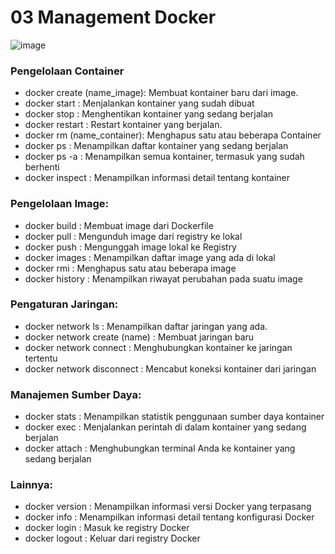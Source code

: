 # 03 Management Docker

![image](https://github.com/SonyVansha25/Docker-Learning/assets/152833966/68517005-6aa1-4307-9aaf-230c98a2ef83)

### Pengelolaan Container

- docker create (name_image): Membuat kontainer baru dari image.
- docker start : Menjalankan kontainer yang sudah dibuat
- docker stop : Menghentikan kontainer yang sedang berjalan
- docker restart : Restart kontainer yang berjalan.
- docker rm (name_container): Menghapus satu atau beberapa Container
- docker ps : Menampilkan daftar kontainer yang sedang berjalan
- docker ps -a : Menampilkan semua kontainer, termasuk yang sudah berhenti
- docker inspect : Menampilkan informasi detail tentang kontainer

### Pengelolaan Image:
- docker build : Membuat image dari Dockerfile
- docker pull : Mengunduh image dari registry ke lokal
- docker push : Mengunggah image lokal ke Registry
- docker images : Menampilkan daftar image yang ada di lokal
- docker rmi : Menghapus satu atau beberapa image
- docker history : Menampilkan riwayat perubahan pada suatu image

### Pengaturan Jaringan:
- docker network ls : Menampilkan daftar jaringan yang ada.
- docker network create (name) : Membuat jaringan baru
- docker network connect : Menghubungkan kontainer ke jaringan tertentu
- docker network disconnect : Mencabut koneksi kontainer dari jaringan

### Manajemen Sumber Daya:
- docker stats : Menampilkan statistik penggunaan sumber daya kontainer
- docker exec : Menjalankan perintah di dalam kontainer yang sedang berjalan
- docker attach : Menghubungkan terminal Anda ke kontainer yang sedang berjalan

### Lainnya:
- docker version : Menampilkan informasi versi Docker yang terpasang
- docker info : Menampilkan informasi detail tentang konfigurasi Docker
- docker login : Masuk ke registry Docker
- docker logout : Keluar dari registry Docker
